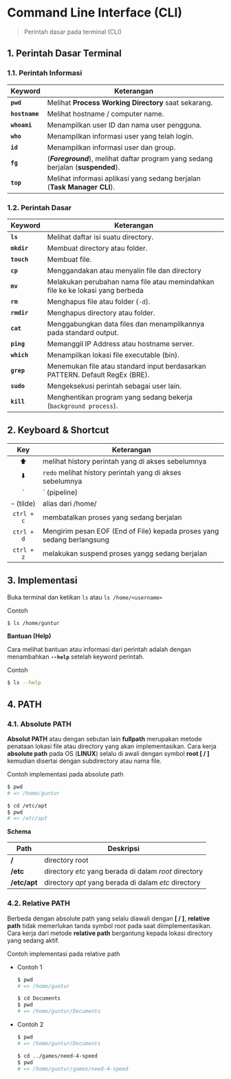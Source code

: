 # Command Line Interface (CLI)

> Perintah dasar pada terminal (CLI)


## 1. Perintah Dasar Terminal

### 1.1. Perintah Informasi

| Keyword | Keterangan |
|---------|------------|
| __`pwd`__ | Melihat __Process Working Directory__ saat sekarang. |
| __`hostname`__ | Melihat hostname / computer name. |
| __`whoami`__ | Menampilkan user ID dan nama user pengguna. |
| __`who`__ | Menampilkan informasi user yang telah login. |
| __`id`__ | Menampilkan informasi user dan group. |
| __`fg`__ | (*__Foreground__*), melihat daftar program yang sedang berjalan (__suspended__). |
| __`top`__ | Melihat informasi aplikasi yang sedang berjalan (__Task Manager CLI__). |


### 1.2. Perintah Dasar

| Keyword | Keterangan |
|---------|------------|
| __`ls`__ | Melihat daftar isi suatu directory. |
| __`mkdir`__ | Membuat directory atau folder. |
| __`touch`__ | Membuat file. |
| __`cp`__ | Menggandakan atau menyalin file dan directory |
| __`mv`__ | Melakukan perubahan nama file atau memindahkan file ke ke lokasi yang berbeda |
| __`rm`__ | Menghapus file atau folder (`-d`). |
| __`rmdir`__ | Menghapus directory atau folder. |
| __`cat`__ | Menggabungkan data files dan menampilkannya pada standard output. |
| __`ping`__ | Memanggil IP Address atau hostname server. |
| __`which`__ | Menampilkan lokasi file executable (bin). |
| __`grep`__ | Menemukan file atau standard input berdasarkan PATTERN. Default RegEx (BRE). |
| __`sudo`__ | Mengeksekusi perintah sebagai user lain. |
| __`kill`__ | Menghentikan program yang sedang bekerja (`background process`). |


## 2. Keyboard & Shortcut

| Key            | Keterangan         |
|:--------------:|--------------------|
| :arrow_up:     | melihat history perintah yang di akses sebelumnya |
| :arrow_down:   | `redo` melihat history perintah yang di akses sebelumnya |
| `|` (pipeline) | memisahkan perintah perintah untuk dikombinasikan dengan program lainnya |
| `~` (tilde)    | alias dari /home/<username> |
| `ctrl + c`     | membatalkan proses yang sedang berjalan |
| `ctrl + d`     | Mengirim pesan EOF (End of File) kepada proses yang sedang berlangsung |
| `ctrl + z`     | melakukan suspend proses yangg sedang berjalan |


## 3. Implementasi

Buka terminal dan ketikan `ls` atau `ls /home/<username>`

Contoh

``` bash
$ ls /home/guntur
```

__Bantuan (Help)__

Cara melihat bantuan atau informasi dari perintah adalah dengan menambahkan __`--help`__ setelah keyword perintah.

Contoh

``` bash
$ ls --help
```


## 4. PATH

### 4.1. Absolute PATH

__Absolut PATH__ atau dengan sebutan lain __fullpath__ merupakan metode penataan lokasi file atau directory yang akan implementasikan. Cara kerja __absolute path__ pada OS (__LINUX__) selalu di awali dengan symbol __root [ / ]__ kemudian disertai dengan subdirectory atau nama file.

Contoh implementasi pada absolute path

``` bash
$ pwd
# => /home/guntur

$ cd /etc/apt
$ pwd
# => /etc/apt
```

__Schema__

| Path | Deskripsi |
|------|-----------|
| __/__ | directory root |
| __/etc__ | directory _etc_ yang berada di dalam _root_ directory |
| __/etc/apt__ | directory _apt_ yang berada di dalam _etc_ directory |


### 4.2. Relative PATH

Berbeda dengan absolute path yang selalu diawali dengan __[ / ]__, __relative path__ tidak memerlukan tanda symbol root pada saat diimplementasikan. Cara kerja dari metode __relative path__ bergantung kepada lokasi directory yang sedang aktif.

Contoh implementasi pada relative path

- Contoh 1

    ``` bash
    $ pwd
    # => /home/guntur

    $ cd Documents
    $ pwd
    # => /home/guntur/Documents
    ```

- Contoh 2

    ``` bash
    $ pwd
    # => /home/guntur/Documents

    $ cd ../games/need-4-speed
    $ pwd
    # => /home/guntur/games/need-4-speed
    ```
